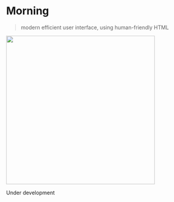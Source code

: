 # Morning

> modern efficient user interface, using human-friendly HTML

<img src="http://h0.hucdn.com/open/201643/b11d51da34591932_1200x1200.jpg" width="400" alt="">

Under development
